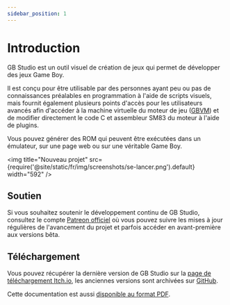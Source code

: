 ```yaml
---
sidebar_position: 1
---
```


# Introduction

GB Studio est un outil visuel de création de jeux qui permet de développer des jeux Game Boy.

Il est conçu pour être utilisable par des personnes ayant peu ou pas de connaissances préalables en programmation à l'aide de scripts visuels, mais fournit également plusieurs points d'accès pour les utilisateurs avancés afin d'accéder à la machine virtuelle du moteur de jeu ([GBVM](https://github.com/chrismaltby/gbvm)) et de modifier directement le code C et assembleur SM83 du moteur à l'aide de plugins.

Vous pouvez générer des ROM qui peuvent être exécutées dans un émulateur, sur une page web ou sur une véritable Game Boy.

<img title="Nouveau projet" src={require('@site/static/fr/img/screenshots/se-lancer.png').default} width="592" />

## Soutien

Si vous souhaitez soutenir le développement continu de GB Studio, consultez le compte [Patreon officiel](https://www.patreon.com/gbstudiodev) où vous pouvez suivre les mises à jour régulières de l'avancement du projet et parfois accéder en avant-première aux versions bêta.

## Téléchargement

Vous pouvez récupérer la dernière version de GB Studio sur la [page de téléchargement Itch.io](https://chrismaltby.itch.io/gb-studio), les anciennes versions sont archivées sur [GitHub](https://github.com/chrismaltby/gb-studio/releases).

Cette documentation est aussi [disponible au format PDF](/assets/pdf/www.gbstudio.dev-docs.pdf).
